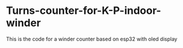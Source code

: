 # Turns-counter-for-K-P-indoor-winder
This is the code for a winder counter  based on esp32 with oled display
